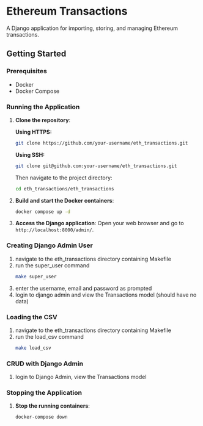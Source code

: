 # Ethereum Transactions

A Django application for importing, storing, and managing Ethereum transactions.

## Getting Started

### Prerequisites

- Docker
- Docker Compose

### Running the Application

1. **Clone the repository**:

    **Using HTTPS:**
    ```bash
    git clone https://github.com/your-username/eth_transactions.git
    ```

    **Using SSH:**
    ```bash
    git clone git@github.com:your-username/eth_transactions.git
    ```

    Then navigate to the project directory:
    ```bash
    cd eth_transactions/eth_transactions
    ```

2. **Build and start the Docker containers**:
    ```bash
    docker compose up -d
    ```

3. **Access the Django application**:
    Open your web browser and go to `http://localhost:8000/admin/`.

### Creating Django Admin User
1. navigate to the eth_transactions directory containing Makefile
2. run the super_user command
    ```bash
    make super_user
    ```
3. enter the username, email and password as prompted
3. login to django admin and view the Transactions model (should have no data)

### Loading the CSV
1. navigate to the eth_transactions directory containing Makefile
2. run the load_csv command
    ```bash
    make load_csv
    ```

### CRUD with Django Admin
1. login to Django Admin, view the Transactions model

### Stopping the Application

1. **Stop the running containers**:
    ```bash
    docker-compose down
    ```

